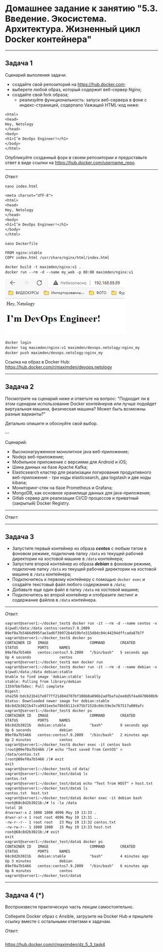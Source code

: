 
# Домашнее задание к занятию "5.3. Введение. Экосистема. Архитектура. Жизненный цикл Docker контейнера"

---

## Задача 1

Сценарий выполения задачи:

- создайте свой репозиторий на https://hub.docker.com;
- выберете любой образ, который содержит веб-сервер Nginx;
- создайте свой fork образа;
  - реализуйте функциональность:
  запуск веб-сервера в фоне с индекс-страницей, содерnano Vaжащей HTML-код ниже:
```
<html>
<head>
Hey, Netology
</head>
<body>
<h1>I’m DevOps Engineer!</h1>
</body>
</html>
```
Опубликуйте созданный форк в своем репозитории и предоставьте ответ в виде ссылки на https://hub.docker.com/username_repo.

---

_Ответ:_  

`nano index.html`  
```angular2html
<meta charset="UTF-8">
<html>
<head>
Hey, Netology
</head>
<body>
<h1>I’m DevOps Engineer!</h1>
</body>
</html>
```
`nano Dockerfile`  
```angular2html
FROM nginx:stable
COPY index.html /usr/share/nginx/html/index.html
```
`docker build -t maximden/nginx:v1 .`  
`docker run --rm -d --name my_web -p 80:80 maximden/nginx:v1`  

![](img/1.png)

`docker login`  
`docker tag maximden/nginx:v1 maximden/devops.netology:nginx_my`  
`docker push maximden/devops.netology:nginx_my`  

Ссылка на образ в Docker Hub:  https://hub.docker.com/r/maximden/devops.netology

---

## Задача 2

Посмотрите на сценарий ниже и ответьте на вопрос:
"Подходит ли в этом сценарии использование Docker контейнеров или лучше подойдет виртуальная машина, физическая машина? Может быть возможны разные варианты?"

Детально опишите и обоснуйте свой выбор.

--

Сценарий:

- Высоконагруженное монолитное java веб-приложение;
- Nodejs веб-приложение;
- Мобильное приложение c версиями для Android и iOS;
- Шина данных на базе Apache Kafka;
- Elasticsearch кластер для реализации логирования продуктивного веб-приложения - три ноды elasticsearch, два logstash и две ноды kibana;
- Мониторинг-стек на базе Prometheus и Grafana;
- MongoDB, как основное хранилище данных для java-приложения;
- Gitlab сервер для реализации CI/CD процессов и приватный (закрытый) Docker Registry.

---

_Ответ:_



---

## Задача 3

- Запустите первый контейнер из образа ***centos*** c любым тэгом в фоновом режиме, подключив папку ```/data``` из текущей рабочей директории на хостовой машине в ```/data``` контейнера;
- Запустите второй контейнер из образа ***debian*** в фоновом режиме, подключив папку ```/data``` из текущей рабочей директории на хостовой машине в ```/data``` контейнера;
- Подключитесь к первому контейнеру с помощью ```docker exec``` и создайте текстовый файл любого содержания в ```/data```;
- Добавьте еще один файл в папку ```/data``` на хостовой машине;
- Подключитесь во второй контейнер и отобразите листинг и содержание файлов в ```/data``` контейнера.

---

_Ответ:_  


```
vagrant@server1:~/docker_test$ docker run -it --rm -d --name centos -v $(pwd)/data:/data centos:centos7.9.2009
09ef0a7b5466d995fae3ad6f39972b4d19bfe315d8dc94c44294dffcada87b7f
vagrant@server1:~/docker_test$ docker ps
CONTAINER ID   IMAGE                   COMMAND       CREATED         STATUS         PORTS     NAMES
09ef0a7b5466   centos:centos7.9.2009   "/bin/bash"   5 seconds ago   Up 4 seconds             centos
vagrant@server1:~/docker_test$ man docker run
vagrant@server1:~/docker_test$ docker run -it --rm -d --name debian -v $(pwd)/data:/data debian:stable
Unable to find image 'debian:stable' locally
stable: Pulling from library/debian
13597bb7b8ec: Pull complete
Digest: sha256:bdcb21b41fe077ff21d84d707bf106b0a896b2adfbafa2ee8d5f4ad470608b9c
Status: Downloaded newer image for debian:stable
68c8d2b3021b47ca9931ee5e78b50112c675b71528c0dc59e3e767517a009afc
vagrant@server1:~/docker_test$ docker ps
CONTAINER ID   IMAGE                   COMMAND       CREATED         STATUS         PORTS     NAMES
68c8d2b3021b   debian:stable           "bash"        9 seconds ago   Up 6 seconds             debian
09ef0a7b5466   centos:centos7.9.2009   "/bin/bash"   2 minutes ago   Up 2 minutes             centos
vagrant@server1:~/docker_test$ docker exec -it centos bash
[root@09ef0a7b5466 /]# echo "Text saved from CentOS" > /data/centos.txt
[root@09ef0a7b5466 /]# exit
exit
vagrant@server1:~/docker_test$ cd data/
vagrant@server1:~/docker_test/data$ ls
centos.txt
vagrant@server1:~/docker_test/data$ echo "Text from HOST" > host.txt
vagrant@server1:~/docker_test/data$ ls
centos.txt  host.txt
vagrant@server1:~/docker_test/data$ docker exec -it debian bash
root@68c8d2b3021b:/# ls -la /data
total 16
drwxrwxr-x 2 1000 1000 4096 May 19 13:33 .
drwxr-xr-x 1 root root 4096 May 19 13:31 ..
-rw-r--r-- 1 root root   23 May 19 13:32 centos.txt
-rw-rw-r-- 1 1000 1000   15 May 19 13:33 host.txt
root@68c8d2b3021b:/# exit
exit
vagrant@server1:~/docker_test/data$ docker ps
CONTAINER ID   IMAGE                   COMMAND       CREATED         STATUS         PORTS     NAMES
68c8d2b3021b   debian:stable           "bash"        4 minutes ago   Up 3 minutes             debian
09ef0a7b5466   centos:centos7.9.2009   "/bin/bash"   6 minutes ago   Up 6 minutes             centos
vagrant@server1:~/docker_test/data$

```

---

## Задача 4 (*)

Воспроизвести практическую часть лекции самостоятельно.

Соберите Docker образ с Ansible, загрузите на Docker Hub и пришлите ссылку вместе с остальными ответами к задачам.

_Ответ:_  

```angular2html

```

https://hub.docker.com/r/maximden/dz_5_3_task4
